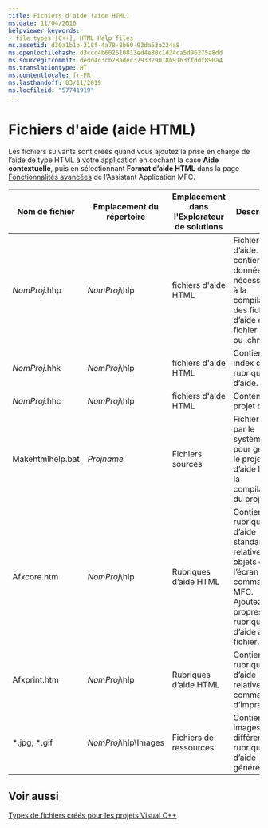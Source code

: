 ```yaml
---
title: Fichiers d'aide (aide HTML)
ms.date: 11/04/2016
helpviewer_keywords:
- file types [C++], HTML Help files
ms.assetid: d30a1b1b-318f-4a78-8b60-93da53a224a8
ms.openlocfilehash: d3ccc4b602610813ed4e80c1d24ca5d96275a8dd
ms.sourcegitcommit: dedd4c3cb28adec3793329018b9163ffddf890a4
ms.translationtype: HT
ms.contentlocale: fr-FR
ms.lasthandoff: 03/11/2019
ms.locfileid: "57741919"
---
```

# <a name="help-files-html-help"></a>Fichiers d'aide (aide HTML)

Les fichiers suivants sont créés quand vous ajoutez la prise en charge de l’aide de type HTML à votre application en cochant la case **Aide contextuelle**, puis en sélectionnant **Format d’aide HTML** dans la page [Fonctionnalités avancées](../mfc/reference/advanced-features-mfc-application-wizard.md) de l’Assistant Application MFC.

|Nom de fichier|Emplacement du répertoire|Emplacement dans l'Explorateur de solutions|Description|
|---------------|------------------------|--------------------------------|-----------------|
|*NomProj*.hhp|*NomProj*\hlp|fichiers d'aide HTML|Fichier projet d’aide. Il contient les données nécessaires à la compilation des fichiers d’aide en un fichier .hxs ou .chm.|
|*NomProj*.hhk|*NomProj*\hlp|fichiers d'aide HTML|Contient un index des rubriques d’aide.|
|*NomProj*.hhc|*NomProj*\hlp|fichiers d'aide HTML|Contenu du projet d’aide.|
|Makehtmlhelp.bat|*Projname*|Fichiers sources|Fichier utilisé par le système pour générer le projet d’aide lors de la compilation du projet.|
|Afxcore.htm|*NomProj*\hlp|Rubriques d’aide HTML|Contient les rubriques d’aide standard relatives aux objets de l’écran et commandes MFC. Ajoutez vos propres rubriques d’aide à ce fichier.|
|Afxprint.htm|*NomProj*\hlp|Rubriques d’aide HTML|Contient les rubriques d’aide relatives aux commandes d’impression.|
|*.jpg; \*.gif|*NomProj*\hlp\Images|Fichiers de ressources|Contient les images des différentes rubriques d’aide générées.|

## <a name="see-also"></a>Voir aussi

[Types de fichiers créés pour les projets Visual C++](../ide/file-types-created-for-visual-cpp-projects.md)
